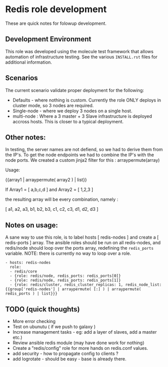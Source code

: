 Redis role development
======================

These are quick notes for folowup development.

Development Environment
-----------------------

This role was developed using the molecule test framework that allows automation
of infrastructure testing. See the various ```INSTALL.rst``` files for additional
information.

Scenarios
---------

The current scenario validate proper deployment for the following:

- Defaults - where nothing is custom. Currently the role ONLY deploys in cluster
  mode, so 3 nodes are required.
- Single-node - where we deploy 3 nodes on a single host.
- multi-node : Where a 3 master + 3 Slave infrastructure is deployed accross
  hosts. This is closer to a typical deployment.

Other notes:
------------

In testing, the server names are not defiend, so we had to derive them from the
IP's. To get the node endpoints we had to combine the IP's with the node ports.
We created a custom jinja2 filter for this : arraypermute(array)

Usage:

{{array1 | arraypermute( array2 ) | list}}

If Array1 = [ a,b,c,d ]
and Array2 = [ 1,2,3 ]

the resulting array will be every combination, namely :

[ a1, a2, a3, b1, b2, b3, c1, c2, c3, d1, d2, d3 ]

Notes on usage:
---------------
A sane way to use this role, is to label hosts [ redis-nodes ] and create a
[ redis-ports ] array. The ansible roles should be run on all redis-nodes, and
redis/node should loop over the ports array, redefining the ```redis_ports```
variable. NOTE: there is currently no way to loop over a role.

```
- hosts: redis-nodes
  role:
  - redis/core
  - {role: redis/node, redis_ports: redis_ports[0]}
  - {role: redis/node, redis_ports: redis_ports[1]}
  - {role: redis/cluster, redis_cluster_replicas: 1, redis_node_list: {{group['redis-nodes'] | arraypermute( [:] ) | arraypermute( redis_ports ) | list}}}
```


TODO (quick thoughts)
------
- More error checking
- Test on ubunutu ( if we push to galaxy )
- Increase management tasks - eg: add a layer of slaves, add a master etc.)
- Review ansible redis module (may have done work for nothing)
- Create a "redis/config" role for more hands on redis.conf values.
- add security - how to propagate config to clients ?
- add logrotate - should be easy -  base is already there.

